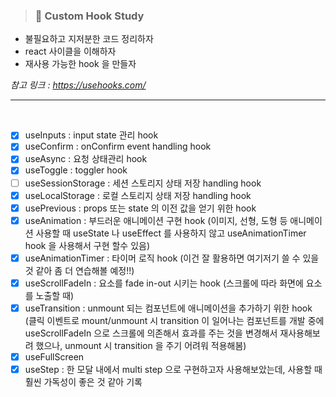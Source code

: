 > ### **📝 Custom Hook Study**

- 불필요하고 지저분한 코드 정리하자
- react 사이클을 이해하자
- 재사용 가능한 hook 을 만들자

_참고 링크 : <https://usehooks.com/>_

---

<br />

- [x] useInputs : input state 관리 hook
- [x] useConfirm : onConfirm event handling hook
- [x] useAsync : 요청 상태관리 hook
- [x] useToggle : toggler hook
- [ ] useSessionStorage : 세션 스토리지 상태 저장 handling hook
- [x] useLocalStorage : 로컬 스토리지 상태 저장 handling hook
- [x] usePrevious : props 또는 state 의 이전 값을 얻기 위한 hook
- [x] useAnimation : 부드러운 애니메이션 구현 hook (이미지, 선형, 도형 등 애니메이션 사용할 때 useState 나 useEffect 를 사용하지 않고 useAnimationTimer hook 을 사용해서 구현 할수 있음)
- [x] useAnimationTimer : 타이머 로직 hook (이건 잘 활용하면 여기저기 쓸 수 있을 것 같아 좀 더 연습해볼 예정!!)
- [x] useScrollFadeIn : 요소를 fade in-out 시키는 hook (스크롤에 따라 화면에 요소를 노출할 때)
- [x] useTransition : unmount 되는 컴포넌트에 애니메이션을 추가하기 위한 hook (클릭 이벤트로 mount/unmount 시 transition 이 일어나는 컴포넌트를 개발 중에 useScrollFadeIn 으로 스크롤에 의존해서 효과를 주는 것을 변경해서 재사용해보려 했으나, unmount 시 transition 을 주기 어려워 적용해봄)
- [x] useFullScreen
- [x] useStep : 한 모달 내에서 multi step 으로 구현하고자 사용해보았는데, 사용할 때 훨씬 가독성이 좋은 것 같아 기록
